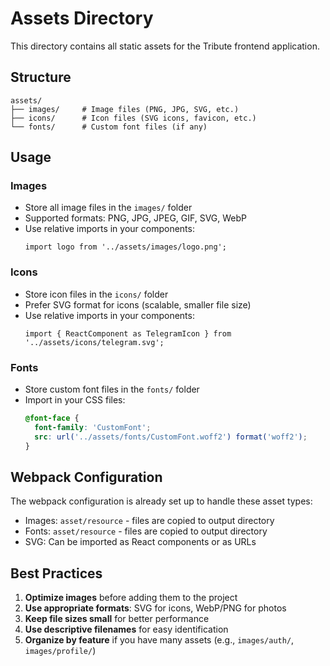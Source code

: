 # Assets Directory

This directory contains all static assets for the Tribute frontend application.

## Structure

```
assets/
├── images/     # Image files (PNG, JPG, SVG, etc.)
├── icons/      # Icon files (SVG icons, favicon, etc.)
└── fonts/      # Custom font files (if any)
```

## Usage

### Images
- Store all image files in the `images/` folder
- Supported formats: PNG, JPG, JPEG, GIF, SVG, WebP
- Use relative imports in your components:
  ```tsx
  import logo from '../assets/images/logo.png';
  ```

### Icons
- Store icon files in the `icons/` folder
- Prefer SVG format for icons (scalable, smaller file size)
- Use relative imports in your components:
  ```tsx
  import { ReactComponent as TelegramIcon } from '../assets/icons/telegram.svg';
  ```

### Fonts
- Store custom font files in the `fonts/` folder
- Import in your CSS files:
  ```css
  @font-face {
    font-family: 'CustomFont';
    src: url('../assets/fonts/CustomFont.woff2') format('woff2');
  }
  ```

## Webpack Configuration

The webpack configuration is already set up to handle these asset types:
- Images: `asset/resource` - files are copied to output directory
- Fonts: `asset/resource` - files are copied to output directory
- SVG: Can be imported as React components or as URLs

## Best Practices

1. **Optimize images** before adding them to the project
2. **Use appropriate formats**: SVG for icons, WebP/PNG for photos
3. **Keep file sizes small** for better performance
4. **Use descriptive filenames** for easy identification
5. **Organize by feature** if you have many assets (e.g., `images/auth/`, `images/profile/`) 